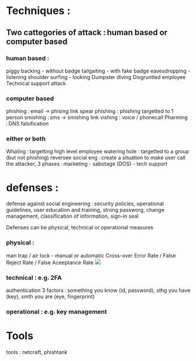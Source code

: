 # Techniques : 
## Two cattegories of attack : human based or computer based
### human based :
piggy backing - without badge
tailgaiting - with fake badge
eavesdropping - listening
shoulder surfing - looking
Dumpster diving
Disgruntled employee
Technical support attack

### computer based
phishing : email -> phising link
spear phishing : phishing targetted to 1 person
smishing : sms -> smishing link
vishing : voice / phonecall
Pharming : DNS falsification

### either or both
Whaling : targetting high level employee
watering hole : targetted to a group (but not phishing)
reversee social eng : create a situation to make user call the attacker, 3 phases : marketing - sabotage (DOS) - tech support

# defenses :
defense against social engineering : security policies, operational guidelines, user education and training, strong passworg, change management, classification of information, sign-in seal

Defenses can be physical, technical or operational measures

### physical : 
man trap / air lock - manual or automatic
Cross-over Error Rate / False Reject Rate / False Aceeptance Rate
![](https://rehost.diberie.com/Picture/Get/f/153271)

### technical : e.g. 2FA
authentication 3 factors : something you know (id, password), sthg you have (key), smth you are (eye, fingerprint)
### operational : e.g. key management 



# Tools
tools : netcraft, phishtank
